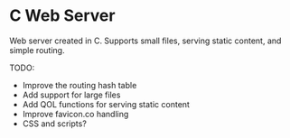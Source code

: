 # C Web Server
Web server created in C. Supports small files, serving static content, and simple routing.

TODO:
* Improve the routing hash table
* Add support for large files
* Add QOL functions for serving static content
* Improve favicon.co handling
* CSS and scripts?
